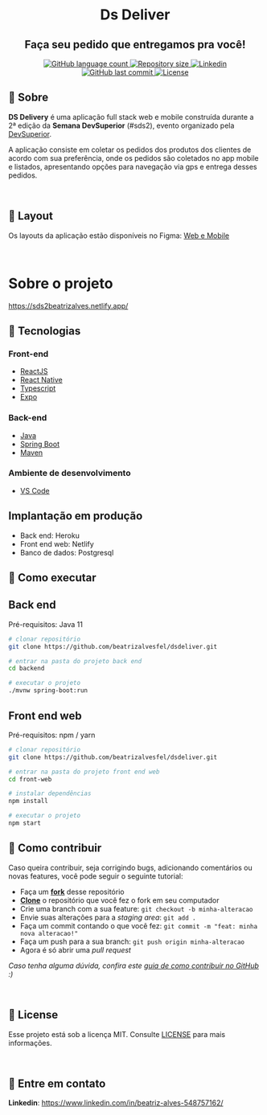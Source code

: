  <h1 align="center">
   Ds Deliver
</h1>

<h2 align="center">
  Faça seu pedido que entregamos pra você!
</h1>

<p align="center">
  <a href="https://github.com/beatrizalvesfel/dsdeliver">
    <img
      alt="GitHub language count"
      src="https://img.shields.io/github/languages/count/beatrizalvesfel/dsdeliver?color=29B6D1&style=flat-square"
    />
  </a>

  <a href="https://github.com/beatrizalvesfel/dsdeliver/">
    <img
      alt="Repository size"
      src="https://img.shields.io/github/repo-size/beatrizalvesfel/dsdeliver?color=29B6D1&style=flat-square"
    />
  </a>

  <a href="https://www.linkedin.com/in/beatriz-alves-548757162/">
    <img
      alt="Linkedin"
      src="https://img.shields.io/badge/Linkedin-beatriz--alves-29B6D1?style=flat-square&logo=Linkedin&logoColor=white"
    />
  </a>

  <a href="https://github.com/beatrizalvesfel/happy/commits/main">
    <img
      alt="GitHub last commit"
      src="https://img.shields.io/github/last-commit/beatrizalvesfel/happy?color=29B6D1&style=flat-square"
    />
  </a>

  <a href="https://github.com/beatrizalvesfel/dsdeliver/blob/main/LICENSE">
    <img
      alt="License"
      src="https://img.shields.io/github/license/beatrizalvesfel/dsdeliver?color=FFD666&style=flat-square"
    />
  </a>
</p>

## 🎉 Sobre

**DS Delivery** é uma aplicação full stack web e mobile construída durante a 2ª edição da **Semana DevSuperior** (#sds2), evento organizado pela [DevSuperior](https://devsuperior.com "Site da DevSuperior").

A aplicação consiste em coletar os pedidos dos produtos dos clientes de acordo com sua preferência, onde os pedidos são coletados no app mobile e listados, apresentando opções para navegação via gps e entrega desses pedidos.

<br />

## 🎨 Layout

Os layouts da aplicação estão disponíveis no Figma: [Web e Mobile](https://www.figma.com/file/sClob8ddj4smsWZdYPRj2E/DSDeliver05)

<br />

# Sobre o projeto

https://sds2beatrizalves.netlify.app/

## 🔌 Tecnologias

### Front-end
- [ReactJS](https://reactjs.org/)
- [React Native](https://reactnative.dev/)
- [Typescript](https://www.typescriptlang.org/)
- [Expo](https://expo.io/)

### Back-end
- [Java](https://www.java.com/pt-BR/)
- [Spring Boot](https://spring.io/projects/spring-boot)
- [Maven](https://maven.apache.org//)

### Ambiente de desenvolvimento
- [VS Code](https://code.visualstudio.com/)

## Implantação em produção
- Back end: Heroku
- Front end web: Netlify
- Banco de dados: Postgresql

## 🤔 Como executar

## Back end
Pré-requisitos: Java 11

```bash
# clonar repositório
git clone https://github.com/beatrizalvesfel/dsdeliver.git

# entrar na pasta do projeto back end
cd backend

# executar o projeto
./mvnw spring-boot:run
```

## Front end web
Pré-requisitos: npm / yarn

```bash
# clonar repositório
git clone https://github.com/beatrizalvesfel/dsdeliver.git

# entrar na pasta do projeto front end web
cd front-web

# instalar dependências
npm install

# executar o projeto
npm start
```

## 💭 Como contribuir

Caso queira contribuir, seja corrigindo bugs, adicionando comentários ou novas features, você pode seguir o seguinte tutorial:

- Faça um **[fork](https://help.github.com/pt/github/getting-started-with-github/fork-a-repo)** desse repositório
- **[Clone](https://help.github.com/pt/github/creating-cloning-and-archiving-repositories/cloning-a-repository)** o repositório que você fez o fork em seu computador
- Crie uma branch com a sua feature: `git checkout -b minha-alteracao`
- Envie suas alterações para a _staging area_: `git add .`
- Faça um commit contando o que você fez: `git commit -m "feat: minha nova alteracao!"`
- Faça um push para a sua branch: `git push origin minha-alteracao`
- Agora é só abrir uma _pull request_

_Caso tenha alguma dúvida, confira este [guia de como contribuir no GitHub](https://github.com/firstcontributions/first-contributions/blob/main/translations/README.pt_br.md) :)_

<br />

## 📝 License

Esse projeto está sob a licença MIT. Consulte [LICENSE](https://github.com/beatrizalvesfel/dsdeliver/blob/main/LICENSE) para mais informações.

<br />

## 📮 Entre em contato

**Linkedin**: https://www.linkedin.com/in/beatriz-alves-548757162/
